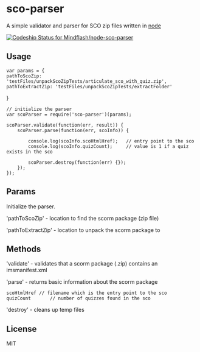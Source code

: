 # sco-parser

A simple validator and parser for SCO zip files written in [node](http://nodejs.org/)

[ ![Codeship Status for Mindflash/node-sco-parser](https://www.codeship.io/projects/fb25b120-71b4-0131-0462-52ccdc259eef/status?branch=master)](https://www.codeship.io/projects/13589)

## Usage

	var params = {
  	pathToScoZip: 'testFiles/unpackScoZipTests/articulate_sco_with_quiz.zip',
  	pathToExtractZip: 'testFiles/unpackScoZipTests/extractFolder'
  }

	// initialize the parser
	var scoParser = require('sco-parser')(params);

	scoParser.validate(function(err, result)) {
		scoParser.parse(function(err, scoInfo)) {

			console.log(scoInfo.scoHtmlHref);	// entry point to the sco
			console.log(scoInfo.quizCount);		// value is 1 if a quiz exists in the sco

			scoParser.destroy(function(err) {});
		});
	});

## Params

Initialize the parser.

'pathToScoZip' - location to find the scorm package (zip file)

'pathToExtractZip' - location to unpack the scorm package to

## Methods

'validate' - validates that a scorm package (.zip) contains an imsmanifest.xml

'parse' - returns basic information about the scorm package

	scoHtmlHref // filename which is the entry point to the sco
	quizCount		// number of quizzes found in the sco

'destroy' - cleans up temp files

## License

MIT